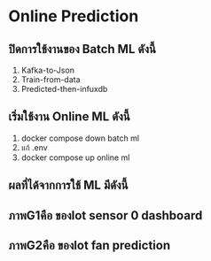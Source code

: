 # Online Prediction

<!-- Online Prection ทำงานอย่างไร  -->

## ปิดการใช้งานของ Batch ML ดังนี้

1. Kafka-to-Json
2. Train-from-data
3. Predicted-then-infuxdb


## เริ่มใช้งาน Online ML ดังนี้

1. docker compose down batch ml
2. แก้ .env
3. docker compose up online ml

## ผลที่ได้จากการใช้ ML มีดังนี้

<!-- แนบรูป Grafana  พร้อมอธิบาย -->
## ภาพG1คือ ของIot sensor 0 dashboard
## ภาพG2คือ ของIot fan prediction
